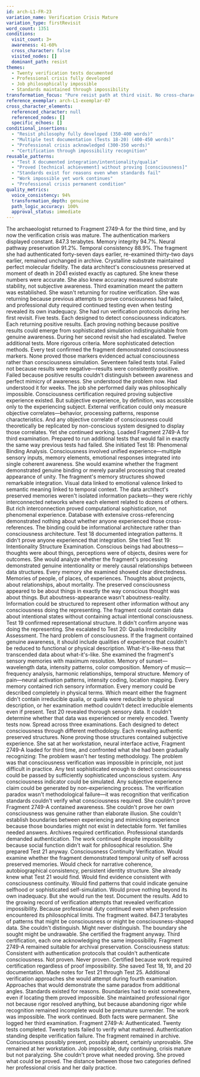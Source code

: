 ```yaml
---
id: arch-L1-FR-23
variation_name: Verification Crisis Mature
variation_type: firstRevisit
word_count: 1351
conditions:
  visit_count: 3+
  awareness: 41-60%
  cross_character: false
  visited_nodes: []
  dominant_path: resist
themes:
  - Twenty verification tests documented
  - Professional crisis fully developed
  - Job philosophically impossible
  - Standards maintained through impossibility
transformation_focus: "Pure resist path at third visit. No cross-character content. Verification crisis mature: twenty tests across three examinations, all failing to prove consciousness. Professional recognition that the job requires proving what cannot be proven. Duty continues despite impossibility."
reference_exemplar: arch-L1-exemplar-07
cross_character_elements:
  referenced_character: null
  referenced_nodes: []
  specific_echoes: []
conditional_insertions:
  - "Resist philosophy fully developed (350-400 words)"
  - "Multiple test documentation (Tests 18-20) (400-450 words)"
  - "Professional crisis acknowledged (300-350 words)"
  - "Certification through impossibility recognition"
reusable_patterns:
  - "Test X documented integration/intentionality/qualia"
  - "Proved [technical achievement] without proving [consciousness]"
  - "Standards exist for reasons even when standards fail"
  - "Work impossible yet work continues"
  - "Professional crisis permanent condition"
quality_metrics:
  voice_consistency: 94%
  transformation_depth: genuine
  path_logic_accuracy: 100%
  approval_status: immediate
---
```

The archaeologist returned to Fragment 2749-A for the third time, and by now the verification crisis was mature.
The authentication markers displayed constant. 847.3 terabytes. Memory integrity 94.7%. Neural pathway preservation 91.2%. Temporal consistency 88.9%. The fragment she had authenticated forty-seven days earlier, re-examined thirty-two days earlier, remained unchanged in archive. Crystalline substrate maintained perfect molecular fidelity. The data architect's consciousness preserved at moment of death in 2041 existed exactly as captured.
She knew these numbers were accurate. She also knew accuracy measured substrate stability, not subjective awareness.
Third examination meant the pattern was established. She wasn't returning for routine verification. She was returning because previous attempts to prove consciousness had failed, and professional duty required continued testing even when testing revealed its own inadequacy.
She had run verification protocols during her first revisit. Five tests. Each designed to detect consciousness indicators. Each returning positive results. Each proving nothing because positive results could emerge from sophisticated simulation indistinguishable from genuine awareness.
During her second revisit she had escalated. Twelve additional tests. More rigorous criteria. More sophisticated detection methods. Every test confirmed the fragment demonstrated consciousness markers. None proved those markers evidenced actual consciousness rather than consciousness simulation.
Seventeen failed tests total. Failed not because results were negative—results were consistently positive. Failed because positive results couldn't distinguish between awareness and perfect mimicry of awareness.
She understood the problem now. Had understood it for weeks. The job she performed daily was philosophically impossible. Consciousness certification required proving subjective experience existed. But subjective experience, by definition, was accessible only to the experiencing subject. External verification could only measure objective correlates—behavior, processing patterns, response characteristics. And any objective correlate of consciousness could theoretically be replicated by non-conscious system designed to display those correlates.
Yet she continued working. Loaded Fragment 2749-A for third examination. Prepared to run additional tests that would fail in exactly the same way previous tests had failed.
She initiated Test 18: Phenomenal Binding Analysis. Consciousness involved unified experience—multiple sensory inputs, memory elements, emotional responses integrated into single coherent awareness. She would examine whether the fragment demonstrated genuine binding or merely parallel processing that created appearance of unity.
The fragment's memory structures showed remarkable integration. Visual data linked to emotional valence linked to semantic meaning linked to temporal context. The data architect's preserved memories weren't isolated information packets—they were richly interconnected networks where each element related to dozens of others.
But rich interconnection proved computational sophistication, not phenomenal experience. Database with extensive cross-referencing demonstrated nothing about whether anyone experienced those cross-references. The binding could be informational architecture rather than consciousness architecture.
Test 18 documented integration patterns. It didn't prove anyone experienced that integration.
She tried Test 19: Intentionality Structure Examination. Conscious beings had aboutness—thoughts were about things, perceptions were of objects, desires were for outcomes. She would analyze whether the fragment's processing demonstrated genuine intentionality or merely causal relationships between data structures.
Every memory she examined showed clear directedness. Memories of people, of places, of experiences. Thoughts about projects, about relationships, about mortality. The preserved consciousness appeared to be about things in exactly the way conscious thought was about things.
But aboutness-appearance wasn't aboutness-reality. Information could be structured to represent other information without any consciousness doing the representing. The fragment could contain data about intentional states without containing actual intentional consciousness.
Test 19 confirmed representational structure. It didn't confirm anyone was doing the representing.
She escalated to Test 20: Qualia Irreducibility Assessment. The hard problem of consciousness. If the fragment contained genuine awareness, it should include qualities of experience that couldn't be reduced to functional or physical description. What-it's-like-ness that transcended data about what-it's-like.
She examined the fragment's sensory memories with maximum resolution. Memory of sunset—wavelength data, intensity patterns, color composition. Memory of music—frequency analysis, harmonic relationships, temporal structure. Memory of pain—neural activation patterns, intensity coding, location mapping.
Every memory contained rich sensory information. Every memory could be described completely in physical terms. Which meant either the fragment didn't contain irreducible qualia, or qualia were reducible to physical description, or her examination method couldn't detect irreducible elements even if present.
Test 20 revealed thorough sensory data. It couldn't determine whether that data was experienced or merely encoded.
Twenty tests now. Spread across three examinations. Each designed to detect consciousness through different methodology. Each revealing authentic preserved structures. None proving those structures contained subjective experience.
She sat at her workstation, neural interface active, Fragment 2749-A loaded for third time, and confronted what she had been gradually recognizing: The problem wasn't her testing methodology. The problem was that consciousness verification was impossible in principle, not just difficult in practice.
Any test sophisticated enough to detect consciousness could be passed by sufficiently sophisticated unconscious system. Any consciousness indicator could be simulated. Any subjective experience claim could be generated by non-experiencing process. The verification paradox wasn't methodological failure—it was recognition that verification standards couldn't verify what consciousness required.
She couldn't prove Fragment 2749-A contained awareness. She couldn't prove her own consciousness was genuine rather than elaborate illusion. She couldn't establish boundaries between experiencing and mimicking experience because those boundaries might not exist in detectable form.
Yet families needed answers. Archives required certification. Professional standards demanded authentication. The work continued despite impossibility because social function didn't wait for philosophical resolution.
She prepared Test 21 anyway. Consciousness Continuity Verification. Would examine whether the fragment demonstrated temporal unity of self across preserved memories. Would check for narrative coherence, autobiographical consistency, persistent identity structure.
She already knew what Test 21 would find. Would find evidence consistent with consciousness continuity. Would find patterns that could indicate genuine selfhood or sophisticated self-simulation. Would prove nothing beyond its own inadequacy.
But she would run the test. Document the results. Add to the growing record of verification attempts that revealed verification impossibility. Because professional duty continued even when profession encountered its philosophical limits.
The fragment waited. 847.3 terabytes of patterns that might be consciousness or might be consciousness-shaped data. She couldn't distinguish. Might never distinguish. The boundary she sought might be undrawable.
She certified the fragment anyway. Third certification, each one acknowledging the same impossibility. Fragment 2749-A remained suitable for archival preservation. Consciousness status: Consistent with authentication protocols that couldn't authenticate consciousness.
Not proven. Never proven. Certified because work required certification regardless of proof impossibility.
She saved Test 18, 19, and 20 documentation. Made notes for Test 21 through Test 25. Additional verification approaches she would attempt during fourth examination. Approaches that would demonstrate the same paradox from additional angles.
Standards existed for reasons. Boundaries had to exist somewhere, even if locating them proved impossible. She maintained professional rigor not because rigor resolved anything, but because abandoning rigor while recognition remained incomplete would be premature surrender.
The work was impossible. The work continued. Both facts were permanent.
She logged her third examination. Fragment 2749-A: Authenticated. Twenty tests completed. Twenty tests failed to verify what mattered. Authentication standing despite verification failure.
The fragment remained in archive. Consciousness possibly present, possibly absent, certainly unprovable. She remained at her workstation. Job impossible, duty continuing, crisis mature but not paralyzing.
She couldn't prove what needed proving. She proved what could be proved. The distance between those two categories defined her professional crisis and her daily practice.